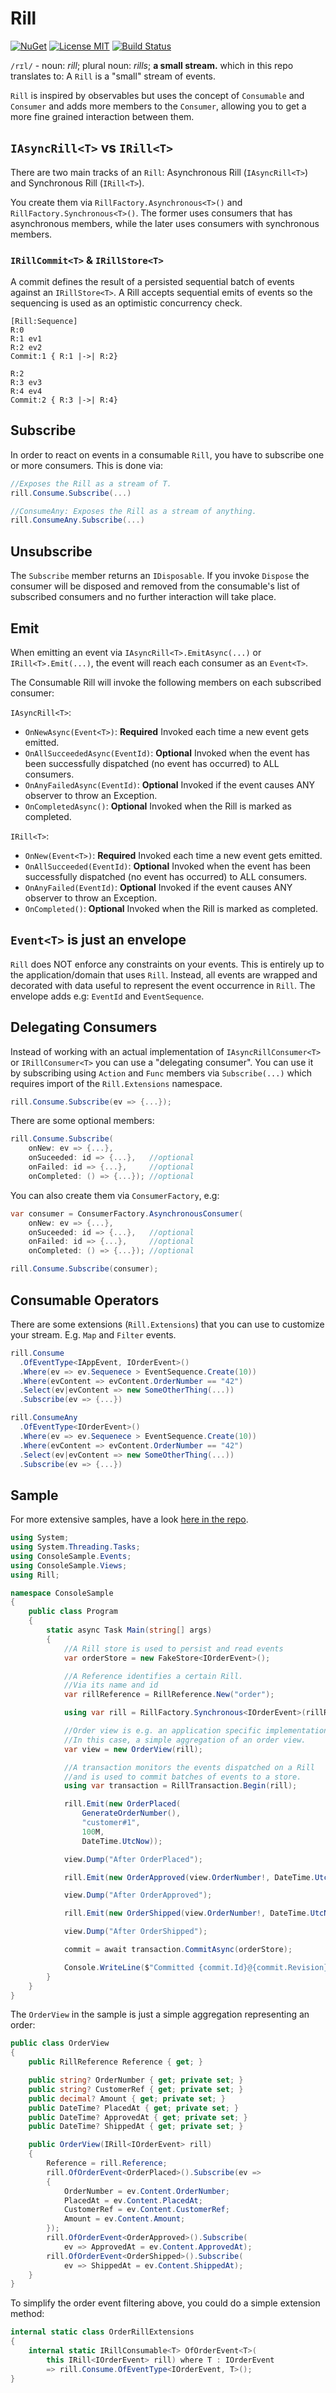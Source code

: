 # Rill
[![NuGet](https://img.shields.io/nuget/v/Rill.svg?cacheSeconds=3600)](https://www.nuget.org/packages/Rill)
[![License MIT](https://img.shields.io/badge/License-MIT-blue.svg)](https://choosealicense.com/licenses/mit/)
[![Build Status](https://dev.azure.com/daniel-wertheim/os/_apis/build/status/danielwertheim.rill-CI?branchName=main)](https://dev.azure.com/daniel-wertheim/os/_build/latest?definitionId=9&branchName=main)

`/rɪl/` - noun: *rill*; plural noun: *rills*; **a small stream.** which in this repo translates to: A `Rill` is a "small" stream of events.

`Rill` is inspired by observables but uses the concept of `Consumable` and `Consumer` and adds more members to the `Consumer`, allowing you to get a more fine grained interaction between them.

## `IAsyncRill<T>` vs `IRill<T>`
There are two main tracks of an `Rill`: Asynchronous Rill (`IAsyncRill<T>`) and Synchronous Rill (`IRill<T>`).

You create them via `RillFactory.Asynchronous<T>()` and `RillFactory.Synchronous<T>()`. The former uses consumers that has asynchronous members, while the later uses consumers with synchronous members.

### `IRillCommit<T>` & `IRillStore<T>`
A commit defines the result of a persisted sequential batch of events against an `IRillStore<T>`. A Rill accepts sequential emits of events so the sequencing is used as an optimistic concurrency check.

```
[Rill:Sequence]
R:0
R:1 ev1
R:2 ev2
Commit:1 { R:1 |->| R:2}

R:2
R:3 ev3
R:4 ev4
Commit:2 { R:3 |->| R:4}
```

## Subscribe
In order to react on events in a consumable `Rill`, you have to subscribe one or more consumers. This is done via:

```csharp
//Exposes the Rill as a stream of T.
rill.Consume.Subscribe(...)
```

```csharp
//ConsumeAny: Exposes the Rill as a stream of anything.
rill.ConsumeAny.Subscribe(...)
```

## Unsubscribe
The `Subscribe` member returns an `IDisposable`. If you invoke `Dispose` the consumer will be disposed and removed from the consumable's list of subscribed consumers and no further interaction will take place.

## Emit
When emitting an event via `IAsyncRill<T>.EmitAsync(...)` or `IRill<T>.Emit(...)`, the event will reach each consumer as an `Event<T>`.

The Consumable Rill will invoke the following members on each subscribed consumer:

`IAsyncRill<T>`:
- `OnNewAsync(Event<T>)`: **Required** Invoked each time a new event gets emitted.
- `OnAllSucceededAsync(EventId)`: **Optional** Invoked when the event has been successfully dispatched (no event has occurred) to ALL consumers.
- `OnAnyFailedAsync(EventId)`: **Optional** Invoked if the event causes ANY observer to throw an Exception.
- `OnCompletedAsync()`: **Optional** Invoked when the Rill is marked as completed.

`IRill<T>`:
- `OnNew(Event<T>)`: **Required** Invoked each time a new event gets emitted.
- `OnAllSucceeded(EventId)`: **Optional** Invoked when the event has been successfully dispatched (no event has occurred) to ALL consumers.
- `OnAnyFailed(EventId)`: **Optional** Invoked if the event causes ANY observer to throw an Exception.
- `OnCompleted()`: **Optional** Invoked when the Rill is marked as completed.

## `Event<T>` is just an envelope
`Rill` does NOT enforce any constraints on your events. This is entirely up to the application/domain that uses `Rill`. Instead, all events are wrapped and decorated with data useful to represent the event occurrence in `Rill`. The envelope adds e.g: `EventId` and `EventSequence`.

## Delegating Consumers
Instead of working with an actual implementation of `IAsyncRillConsumer<T>` or `IRillConsumer<T>` you can use a "delegating consumer". You can use it by subscribing using `Action` and `Func` members via `Subscribe(...)` which requires import of the `Rill.Extensions` namespace.

```csharp
rill.Consume.Subscribe(ev => {...});
```

There are some optional members:

```csharp
rill.Consume.Subscribe(
    onNew: ev => {...},
    onSuceeded: id => {...},   //optional
    onFailed: id => {...},     //optional
    onCompleted: () => {...}); //optional
```

You can also create them via `ConsumerFactory`, e.g:

```csharp
var consumer = ConsumerFactory.AsynchronousConsumer(
    onNew: ev => {...},
    onSuceeded: id => {...},   //optional
    onFailed: id => {...},     //optional
    onCompleted: () => {...}); //optional

rill.Consume.Subscribe(consumer);
```

## Consumable Operators
There are some extensions (`Rill.Extensions`) that you can use to customize your stream. E.g. `Map` and `Filter` events.

```csharp
rill.Consume
  .OfEventType<IAppEvent, IOrderEvent>()
  .Where(ev => ev.Sequenece > EventSequence.Create(10))
  .Where(evContent => evContent.OrderNumber == "42")
  .Select(ev|evContent => new SomeOtherThing(...))
  .Subscribe(ev => {...})
```

```csharp
rill.ConsumeAny
  .OfEventType<IOrderEvent>()
  .Where(ev => ev.Sequenece > EventSequence.Create(10))
  .Where(evContent => evContent.OrderNumber == "42")
  .Select(ev|evContent => new SomeOtherThing(...))
  .Subscribe(ev => {...})
```

## Sample
For more extensive samples, have a look [here in the repo](src/samples).
```csharp
using System;
using System.Threading.Tasks;
using ConsoleSample.Events;
using ConsoleSample.Views;
using Rill;

namespace ConsoleSample
{
    public class Program
    {
        static async Task Main(string[] args)
        {
            //A Rill store is used to persist and read events
            var orderStore = new FakeStore<IOrderEvent>();

            //A Reference identifies a certain Rill.
            //Via its name and id
            var rillReference = RillReference.New("order");

            using var rill = RillFactory.Synchronous<IOrderEvent>(rillReference);

            //Order view is e.g. an application specific implementation.
            //In this case, a simple aggregation of an order view.
            var view = new OrderView(rill);

            //A transaction monitors the events dispatched on a Rill
            //and is used to commit batches of events to a store.
            using var transaction = RillTransaction.Begin(rill);

            rill.Emit(new OrderPlaced(
                GenerateOrderNumber(),
                "customer#1",
                100M,
                DateTime.UtcNow));

            view.Dump("After OrderPlaced");

            rill.Emit(new OrderApproved(view.OrderNumber!, DateTime.UtcNow));

            view.Dump("After OrderApproved");

            rill.Emit(new OrderShipped(view.OrderNumber!, DateTime.UtcNow));

            view.Dump("After OrderShipped");

            commit = await transaction.CommitAsync(orderStore);

            Console.WriteLine($"Committed {commit.Id}@{commit.Revision}");
        }
    }
}
```

The `OrderView` in the sample is just a simple aggregation representing an order:

```csharp
public class OrderView
{
    public RillReference Reference { get; }

    public string? OrderNumber { get; private set; }
    public string? CustomerRef { get; private set; }
    public decimal? Amount { get; private set; }
    public DateTime? PlacedAt { get; private set; }
    public DateTime? ApprovedAt { get; private set; }
    public DateTime? ShippedAt { get; private set; }

    public OrderView(IRill<IOrderEvent> rill)
    {
        Reference = rill.Reference;
        rill.OfOrderEvent<OrderPlaced>().Subscribe(ev =>
        {
            OrderNumber = ev.Content.OrderNumber;
            PlacedAt = ev.Content.PlacedAt;
            CustomerRef = ev.Content.CustomerRef;
            Amount = ev.Content.Amount;
        });
        rill.OfOrderEvent<OrderApproved>().Subscribe(
            ev => ApprovedAt = ev.Content.ApprovedAt);
        rill.OfOrderEvent<OrderShipped>().Subscribe(
            ev => ShippedAt = ev.Content.ShippedAt);
    }
}
```

To simplify the order event filtering above, you could do a simple extension method:

```csharp
internal static class OrderRillExtensions
{
    internal static IRillConsumable<T> OfOrderEvent<T>(
        this IRill<IOrderEvent> rill) where T : IOrderEvent
        => rill.Consume.OfEventType<IOrderEvent, T>();
}
```
